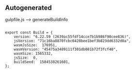 



Autogenerated
-------------








gulpfile.js --> generateBuildInfo


  

```

export const Build = {
    version: "6.22.59 (2639ac55fdf14cce7b1b986f90cee836)",
    jsVersion: "71c16ba8870fcbc6428bee1bef3b823dd6332d0a",
    wasmJsSize:  176951,
    wasmVersion: "45475a3489111f301db081b72f3fcf48",
    wasmSize: 1565332,
    jsSize:  0,
    buildSeed:  1584538261601,
};


```




